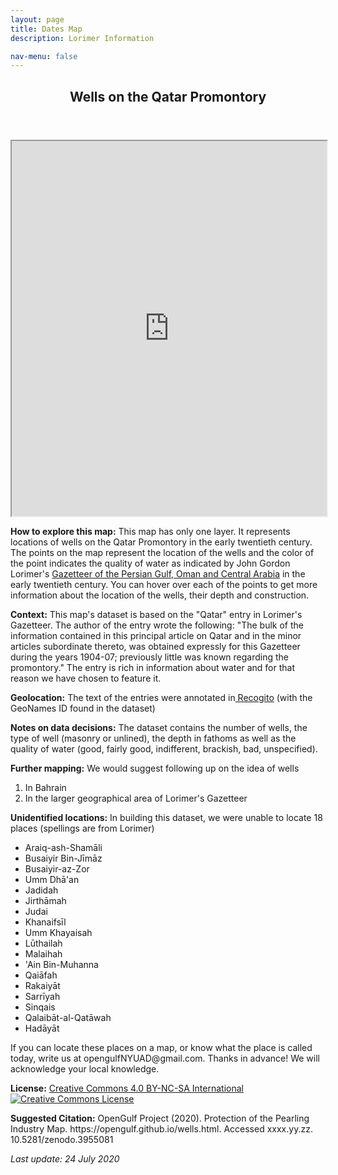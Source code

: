 ```yaml
---
layout: page
title: Dates Map 
description: Lorimer Information  

nav-menu: false
---
```


<section id="one">
  <div class="inner">
    <header class="major">
      <h1>Wells on the Qatar Promontory</h1>
    </header> 
<iframe src="https://liyanibrahim.github.io/wells_new/webapp4/index.html" width="100%" height="600"></iframe>

<p>
	<b>How to explore this map:</b> This map has only one layer. It represents locations of wells on the Qatar Promontory in the early twentieth century. The points on the map represent the location of the wells and the color of the point indicates the quality of water as indicated by John Gordon Lorimer's <a href="https://en.wikipedia.org/wiki/Gazetteer_of_the_Persian_Gulf,_Oman_and_Central_Arabia" class="link">Gazetteer of the Persian Gulf, Oman and Central Arabia</a> in the early twentieth century. You can hover over each of the points to get more information about the location of the wells, their depth and construction. 

</p>
<p>
	<b>Context:</b> This map's dataset is based on the "Qatar" entry in Lorimer's Gazetteer. The author of the entry wrote the following: "The bulk of the information contained in this principal article on Qatar and in the minor articles subordinate thereto, was obtained expressly for this Gazetteer during the years 1904-07; previously little was known regarding the promontory." The entry is rich in information about water and for that reason we have chosen to feature it.

</p>
<p>
	<b>Geolocation:</b> The text of the entries were annotated in<a href="https://recogito.pelagios.org/" class="link"> Recogito</a> (with the GeoNames ID found in the dataset)
</p>
<p> 
	<b>Notes on data decisions:</b> The dataset contains the number of wells, the type of well (masonry or unlined), the depth in fathoms as well as the quality of water (good, fairly good, indifferent, brackish, bad, unspecified).   
</p>
<p>
	<b>Further mapping:</b> We would suggest following up on the idea of wells
	<ol> 
		<li> In Bahrain </li>
		<li> In the larger geographical area of Lorimer's Gazetteer</li>
	</ol>
</p>
<p>
	<b>Unidentified locations:</b> In building this dataset, we were unable to locate 18 places (spellings are from Lorimer)
	<ul>
		<li>Araiq-ash-Shamāli</li>
		<li>Busaiyir Bin-Jīmāz</li>
		<li>Busaiyir-az-Zor</li>
		<li>Umm Dhā'an</li>
		<li>Jadidah</li>
		<li>Jirthāmah</li>
		<li>Judai</li>
		<li>Khanaifsīl</li>
		<li>Umm Khayaisah</li>
		<li>Lūthailah</li>
		<li>Malaihah</li>
		<li>'Ain Bin-Muhanna</li>
		<li>Qaiāfah</li>
		<li>Rakaiyāt</li>
		<li>Sarrīyah</li>
		<li>Sinqais</li>
		<li>Qalaibāt-al-Qatāwah</li>
		<li>Hadāyāt</li>
	</ul>
	If you can locate these places on a map, or know what the place is called today, write us at opengulfNYUAD@gmail.com. Thanks in advance! We will acknowledge your local knowledge.

</p>
<p>
	<b>License:</b> <a href="https://creativecommons.org/licenses/by-nc-sa/4.0/" class="link">Creative Commons 4.0 BY-NC-SA International</a> <br>
	<a rel="license" href="http://creativecommons.org/licenses/by-nc-sa/4.0/"><img alt="Creative Commons License" style="border-width:0" 
	src="https://i.creativecommons.org/l/by-nc-sa/4.0/88x31.png" /></a>
</p>
<p>
	<b>Suggested Citation:</b> OpenGulf Project (2020). Protection of the Pearling Industry Map. https://opengulf.github.io/wells.html. Accessed xxxx.yy.zz. 10.5281/zenodo.3955081
</p>
<i>Last update: 24 July 2020</i>

